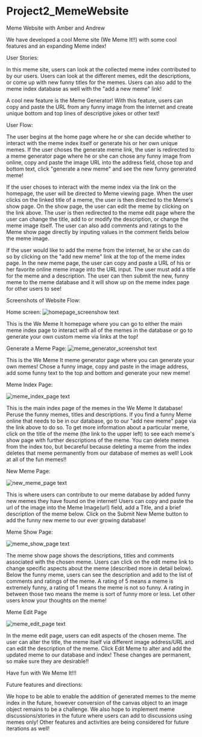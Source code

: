 # Project2_MemeWebsite
Meme Website with Amber and Andrew

We have developed a cool Meme site (We Meme It!!) with some cool features and an expanding Meme index!

User Stories: 

In this meme site, users can look at the collected meme index contributed to by our users. Users can look at the different memes, edit the descriptions, or come up with new funny titles for the memes. Users can also add to the meme index database as well with the "add a new meme" link!

A cool new feature is the Meme Generator! With this feature, users can copy and paste the URL from any funny image from the internet and create unique bottom and top lines of descriptive jokes or other text!

User Flow: 

The user begins at the home page where he or she can decide whether to interact with the meme index itself or generate his or her own unique memes. If the user choses the generate meme link, the user is redirected to a meme generator page where he or she can chose any funny image from online, copy and paste the image URL into the address field, chose top and bottom text, click "generate a new meme" and see the new funny generated meme!

If the user choses to interact with the meme index via the link on the homepage, the user will be directed to Meme viewing page. When the user clicks on the linked title of a meme, the user is then directed to the Meme's show page. On the show page, the user can edit the meme by clicking on the link above. The user is then redirected to the meme edit page where the user can change the title, add to or modify the description, or change the meme image itself. The user can also add comments and ratings to the Meme show page directly by inputing values in the comment fields below the meme image.

If the user would like to add the meme from the internet, he or she can do so by clicking on the "add new meme" link at the top of the meme index page. In the new meme page, the user can copy and paste a URL of his or her favorite online meme image into the URL input. The user must add a title for the meme and a description. The user can then submit the new, funny meme to the meme database and it will show up on the meme index page for other users to see!

Screenshots of Website Flow:

Home screen:
![homepage_screenshow text](./SiteScreenshots/homepage_screenshot.png)

This is the We Meme It homepage where you can go to either the main meme index page to interact with all of the memes in the database or go to generate your own custom meme via links at the top!

Generate a Meme Page:
![meme_generator_screenshot text](./SiteScreenshots/meme_generator_screenshot.png)

This is the We Meme It meme generator page where you can generate your own memes! Chose a funny image, copy and paste in the image address, add some funny text to the top and bottom and generate your new meme!

Meme Index Page:

![meme_index_page text](./SiteScreenshots/meme_index_page.png)

This is the main index page of the memes in the We Meme It database! Peruse the funny memes, titles and descriptions. If you find a funny Meme online that needs to be in our database, go to our "add new meme" page via the link above to do so. To get more information about a particular meme, click on the title of the meme (the link to the upper left) to see each meme's show page with further descriptions of the meme. You can delete memes from the index too, but becareful because deleting a meme from the index deletes that meme permanently from our database of memes as well! Look at all of the fun memes!!

New Meme Page:

![new_meme_page text](./SiteScreenshots/new_meme_page.png)

This is where users can contribute to our meme database by added funny new memes they have found on the internet! Users can copy and paste the url of the image into the Meme Image(url) field, add a Title, and a brief description of the meme below. Click on the Submit New Meme button to add the funny new meme to our ever growing database!

Meme Show Page: 

![meme_show_page text](./SiteScreenshots/meme_show_page.png)

The meme show page shows the descriptions, titles and comments associated with the chosen meme. Users can click on the edit meme link to change specific aspects about the meme (described more in detail below). Below the funny meme, users can see the description and add to the list of comments and ratings of the meme. A rating of 5 means a meme is extremely funny, a rating of 1 means the meme is not so funny. A rating in between those two means the meme is sort of funny more or less. Let other users know your thoughts on the meme!

Meme Edit Page

![meme_edit_page text](./SiteScreenshots/meme_edit_page.png)

In the meme edit page, users can edit aspects of the chosen meme. The user can alter the title, the meme itself via different image address/URL and can edit the description of the meme. Click Edit Meme to alter and add the updated meme to our database and index! These changes are permanent, so make sure they are desirable!!

Have fun with We Meme It!!!

Future features and directions:

We hope to be able to enable the addition of generated memes to the meme index in the future, however conversion of the canvas object to an image object remains to be a challenge. We also hope to implement meme discussions/stories in the future where users can add to discussions using memes only! Other features and activities are being considered for future iterations as well!

